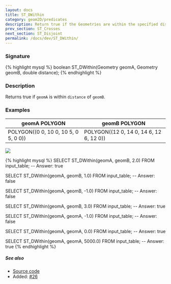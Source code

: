 ```yaml
---
layout: docs
title: ST_DWithin
category: geom2D/predicates
description: Return true if the Geometries are within the specified distance of one another
prev_section: ST_Crosses
next_section: ST_Disjoint
permalink: /docs/dev/ST_DWithin/
---
```


### Signature

{% highlight mysql %}
boolean ST_DWithin(Geometry geomA, Geometry geomB, double distance);
{% endhighlight %}

### Description

Returns true if `geomA` is within `distance` of `geomB`.

### Examples


| geomA POLYGON                        | geomB POLYGON                           |
|--------------------------------------|-----------------------------------------|
| POLYGON((0 0, 10 0, 10 5, 0 5, 0 0)) | POLYGON((12 0, 14 0, 14 6, 12 6, 12 0)) |

<img class="displayed" src="../ST_DWithin.png"/>

{% highlight mysql %}
SELECT ST_DWithin(geomA, geomB, 2.0) FROM input_table;
-- Answer:    true

SELECT ST_DWithin(geomA, geomB, 1.0) FROM input_table;
-- Answer:    false

SELECT ST_DWithin(geomA, geomB, -1.0) FROM input_table;
-- Answer:    false

SELECT ST_DWithin(geomA, geomB, 3.0) FROM input_table;
-- Answer:    true

SELECT ST_DWithin(geomA, geomA, -1.0) FROM input_table;
-- Answer:    false

SELECT ST_DWithin(geomA, geomA, 0.0) FROM input_table;
-- Answer:    true

SELECT ST_DWithin(geomA, geomA, 5000.0) FROM input_table;
-- Answer:    true
{% endhighlight %}

##### See also

* <a href="https://github.com/irstv/H2GIS/blob/master/h2spatial-ext/src/main/java/org/h2gis/h2spatialext/function/spatial/predicates/ST_DWithin.java" target="_blank">Source code</a>
* Added: <a href="https://github.com/irstv/H2GIS/pull/26" target="_blank">#26</a>
